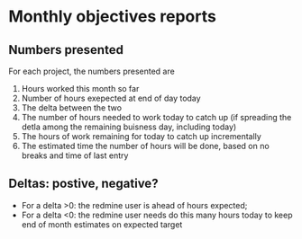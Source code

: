 # Monthly objectives reports
## Numbers presented

For each project, the numbers presented are

1. Hours worked this month so far
2. Number of hours exepected at end of day today
3. The delta between the two
4. The number of hours needed to work today to catch up (if spreading the detla among the remaining buisness day, including today)
5. The hours of work remaining for today to catch up incrementally
6. The estimated time the number of hours will be done, based on no breaks and time of last entry

## Deltas: postive, negative?
* For a delta >0: the redmine user is ahead of hours expected; 
* For a delta <0: the redmine user needs do this many hours today to keep end of month estimates on expected target
